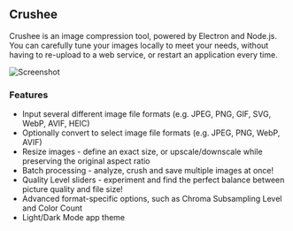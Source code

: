 ## Crushee

Crushee is an image compression tool, powered by Electron and Node.js. You can carefully tune your images locally to meet your needs, without having to re-upload to a web service, or restart an application every time.

![Screenshot](https://cdn.jsdelivr.net/gh/brogers5/chocolatey-package-crushee@0003137e29c562ab3ca618afd3ef4aee83840032/Screenshot.png)

### Features

* Input several different image file formats (e.g. JPEG, PNG, GIF, SVG, WebP, AVIF, HEIC)
* Optionally convert to select image file formats (e.g. JPEG, PNG, WebP, AVIF)
* Resize images - define an exact size, or upscale/downscale while preserving the original aspect ratio
* Batch processing - analyze, crush and save multiple images at once!
* Quality Level sliders - experiment and find the perfect balance between picture quality and file size!
* Advanced format-specific options, such as Chroma Subsampling Level and Color Count
* Light/Dark Mode app theme
